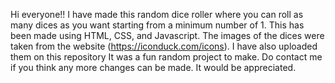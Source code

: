 Hi everyone!!
I have made this random dice roller where you can roll as many dices as you want starting from a minimum number of 1. 
This has been made using HTML, CSS, and Javascript. 
The images of the dices were taken from the website (https://iconduck.com/icons). I have also uploaded them on this repository
It was a fun random project to make.
Do contact me if you think any more changes can be made. It would be appreciated.
